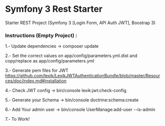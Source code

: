 Symfony 3 Rest Starter
==========

Starter REST Project (Symfony 3 [Login Form, API Auth JWT], Boostrap 3)

### Instructions (Empty Project) :
1.- Update dependencies -> composer update

2.- Set the correct values on app/config/parameters.yml.dist and copy/replace as app/config/parameters.yml

3.- Generate pem files for JWT https://github.com/lexik/LexikJWTAuthenticationBundle/blob/master/Resources/doc/index.md#installation

4.- Check JWT config -> bin/console lexik:jwt:check-config

5.- Generate your Schema -> bin/console doctrine:schema:create

6.- Add Your admin user -> bin/console  UserManage:add-user --is-admin

7.- To Work!
